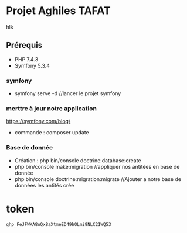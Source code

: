 # Projet Aghiles TAFAT
hlk
## Prérequis
* PHP 7.4.3
* Symfony 5.3.4
### symfony
* symfony serve -d //lancer le projet symfony

### merttre à jour notre application 
https://symfony.com/blog/
* commande : composer update

### Base de donnée
* Création : php bin/console doctrine:database:create
* php bin/console make:migration //appliquer nos antitées en base de donnée 
* php bin/console doctrine:migration:migrate //Ajouter a notre base de données les antités crée 



# token
    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
